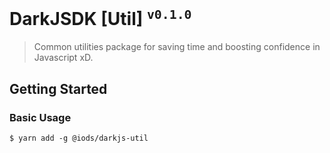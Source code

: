 DarkJSDK [Util] <sup>`v0.1.0`</sup>
===================================

> Common utilities package for saving time and boosting confidence in Javascript xD.


Getting Started
---------------

### Basic Usage
```shell
$ yarn add -g @iods/darkjs-util
```
